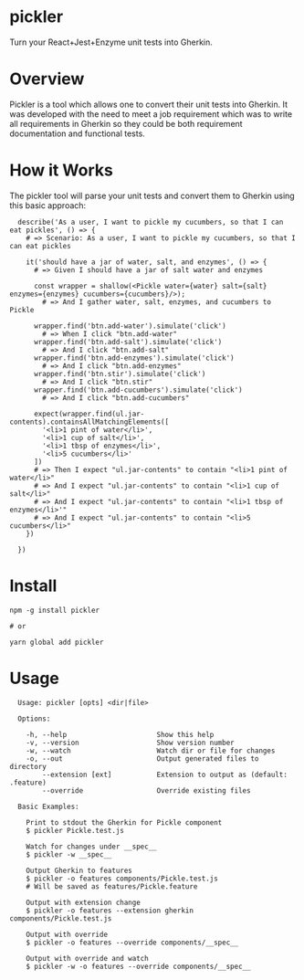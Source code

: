 # pickler

Turn your React+Jest+Enzyme unit tests into Gherkin.

# Overview

Pickler is a tool which allows one to convert their unit tests into Gherkin. It was developed with the need to meet a job requirement which was to write all requirements in Gherkin so they could be both requirement documentation and functional tests.

# How it Works

The pickler tool will parse your unit tests and convert them to Gherkin using this basic approach:

```
  describe('As a user, I want to pickle my cucumbers, so that I can eat pickles', () => {
    # => Scenario: As a user, I want to pickle my cucumbers, so that I can eat pickles

    it('should have a jar of water, salt, and enzymes', () => {
      # => Given I should have a jar of salt water and enzymes

      const wrapper = shallow(<Pickle water={water} salt={salt} enzymes={enzymes} cucumbers={cucumbers}/>);
        # => And I gather water, salt, enzymes, and cucumbers to Pickle

      wrapper.find('btn.add-water').simulate('click')
        # => When I click "btn.add-water"
      wrapper.find('btn.add-salt').simulate('click')
        # => And I click "btn.add-salt"
      wrapper.find('btn.add-enzymes').simulate('click')
        # => And I click "btn.add-enzymes"
      wrapper.find('btn.stir').simulate('click')
        # => And I click "btn.stir"
      wrapper.find('btn.add-cucumbers').simulate('click')
        # => And I click "btn.add-cucumbers"

      expect(wrapper.find(ul.jar-contents).containsAllMatchingElements([
        '<li>1 pint of water</li>',
        '<li>1 cup of salt</li>',
        '<li>1 tbsp of enzymes</li>',
        '<li>5 cucumbers</li>'
      ])
      # => Then I expect "ul.jar-contents" to contain "<li>1 pint of water</li>"
      # => And I expect "ul.jar-contents" to contain "<li>1 cup of salt</li>"
      # => And I expect "ul.jar-contents" to contain "<li>1 tbsp of enzymes</li>'"
      # => And I expect "ul.jar-contents" to contain "<li>5 cucumbers</li>"
    })

  })
```

# Install

```
npm -g install pickler

# or

yarn global add pickler
```

# Usage

```
  Usage: pickler [opts] <dir|file>

  Options:

    -h, --help                      Show this help
    -v, --version                   Show version number
    -w, --watch                     Watch dir or file for changes
    -o, --out                       Output generated files to directory
        --extension [ext]           Extension to output as (default: .feature)
        --override                  Override existing files

  Basic Examples:

    Print to stdout the Gherkin for Pickle component
    $ pickler Pickle.test.js

    Watch for changes under __spec__
    $ pickler -w __spec__

    Output Gherkin to features
    $ pickler -o features components/Pickle.test.js
    # Will be saved as features/Pickle.feature

    Output with extension change
    $ pickler -o features --extension gherkin components/Pickle.test.js

    Output with override
    $ pickler -o features --override components/__spec__

    Output with override and watch
    $ pickler -w -o features --override components/__spec__

```
